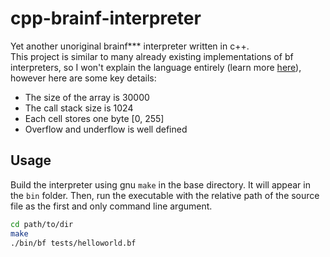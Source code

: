 # cpp-brainf-interpreter
Yet another unoriginal brainf*** interpreter written in c++.  
This project is similar to many already existing implementations of bf interpreters, so I won't explain the language entirely (learn more [here](https://en.wikipedia.org/wiki/Brainfuck)), however here are some key details:
- The size of the array is 30000
- The call stack size is 1024
- Each cell stores one byte [0, 255]
- Overflow and underflow is well defined

## Usage
Build the interpreter using gnu `make` in the base directory. It will appear in the `bin` folder. Then, run the executable with the relative path of the source file as the first and only command line argument.

```sh
cd path/to/dir
make
./bin/bf tests/helloworld.bf
```